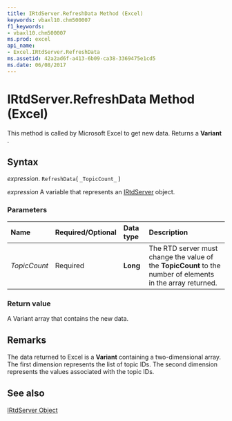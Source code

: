 ```yaml
---
title: IRtdServer.RefreshData Method (Excel)
keywords: vbaxl10.chm500007
f1_keywords:
- vbaxl10.chm500007
ms.prod: excel
api_name:
- Excel.IRtdServer.RefreshData
ms.assetid: 42a2ad6f-a413-6b09-ca38-3369475e1cd5
ms.date: 06/08/2017
---
```



# IRtdServer.RefreshData Method (Excel)

This method is called by Microsoft Excel to get new data. Returns a  **Variant** .


## Syntax

 _expression_. `RefreshData`( `_TopicCount_` )

 _expression_ A variable that represents an [IRtdServer](Excel.IRtdServer.md) object.


### Parameters



|Name|Required/Optional|Data type|Description|
|:-----|:-----|:-----|:-----|
| _TopicCount_|Required| **Long**|The RTD server must change the value of the  **TopicCount** to the number of elements in the array returned.|

### Return value

A Variant array that contains the new data.


## Remarks

The data returned to Excel is a  **Variant** containing a two-dimensional array. The first dimension represents the list of topic IDs. The second dimension represents the values associated with the topic IDs.


## See also


[IRtdServer Object](Excel.IRtdServer.md)

